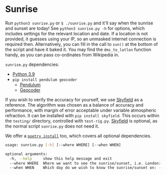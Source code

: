 # Sunrise

Run `python3 sunrise.py` or `$ ./sunrise.py` and it'll say when the sunrise and sunset are today!
See `python3 sunrise.py -h` for options, which includes settings for the relevant location and date.
If a location is not provided, it guesses using your IP, so an unmasked internet connection is required then.
Alternatively, you can fill in the call to `sun()` at the bottom of the script and have it baked it.
You may find the `dms_to_latlon` function handy, as you can pass co-ordinates from Wikipedia in.

`sunrise.py` dependencies:
- [Python 3.9](https://www.python.org)
- `pip install pendulum geocoder`
  - [Pendulum](https://pendulum.eustace.io)
  - [Geocoder](https://github.com/DenisCarriere/geocoder)

If you wish to verify the accuracy for yourself, we use [Skyfield](https://rhodesmill.org/skyfield/) as a reference.
The algorithm was chosen as a balance of accuracy and performance, with margin of error acceptable under variable atmospheric refraction.
It can be installed with `pip install skyfield`. This occurs within the `testing/` directory, controlled with `test-rig.py`.
[Skyfield](https://rhodesmill.org/skyfield/) is optional, as the normal script `sunrise.py` does not need it.

We offer a [`poetry install`](https://python-poetry.org/) too, which covers all optional dependencies.

```bash
usage: sunrise.py [-h] [--where WHERE] [--when WHEN]

optional arguments:
  -h, --help     show this help message and exit
  --where WHERE  Where we want to see the sunrise/sunset, i.e. London: --where "51°30′26″N 0°7′39″W"
  --when WHEN    Which day do we wish to know the sunrise/sunset on: --when "1999-12-31"
```

